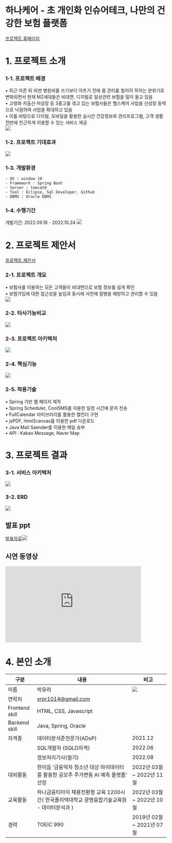 # 하나케어 - 초 개인화 인슈어테크, 나만의 건강한 보험 플랫폼

[프로젝트 홈페이지](https://koposoftware.github.io/2022_5_yrpark/)

# 1. 프로젝트 소개
### 1-1. 프로젝트 배경
• 최근 아픈 뒤 비싼 병원비를 쓰기보다 아프기 전에 몸 관리를 철저히 하자는 분위기로 변화되면서 현재 MZ세대들은 비대면, 디지털로 일상관련 보험을 많이 들고 있음<br>
• 고령화·저출산·저성장 등 3중고를 겪고 있는 보험사들은 헬스케어 사업을 신성장 동력으로 낙점하여 사업을 확대하고 있음<br>
• 이를 바탕으로 디지털, 모바일을 활용한 실시간 건강정보와 관리프로그램, 고객 생활 전반에 친근하게 이용할 수 있는 서비스 제공<br>
<img src="img/back.png"/>

### 1-2. 프로젝트 기대효과
<img src="img/expect.png"/>

### 1-3. 개발환경
```
- OS : window 10
- Framework : Spring Boot
- Server : tomcat9
- Tool : Eclipse, Sql Developer, Github
- DBMS : Oracle DBMS
```

### 1-4. 수행기간
개발기간: 2022.09.16 - 2022.10.24
<img src="img/period.png"/>


# 2. 프로젝트 제안서

[프로젝트 제안서](/proposal.pdf)<br>
### 2-1. 프로젝트 개요
• 보험사를 이용하는 모든 고객들이 비대면으로 보험 정보를 쉽게 확인<br>
• 보험가입에 대한 접근성을 높임과 동시에 사전에 질병을 예방하고 관리할 수 있음<br>
<img src="img/project_info.png"/>

### 2-2. 타사기능비교
<img src="img/compare.png"/>

### 2-3. 프로젝트 아키텍처
<img src="img/architecture.png"/>

### 2-4. 핵심기능
<img src="img/core function.png"/>

### 2-5. 적용기술
• Spring 기반 웹 페이지 제작<br>
• Spring Scheduler, CoolSMS를 이용한 일정 시간에 문자 전송<br>
• FullCalendar 라이브러리를 활용한 캘린더 구현<br>
• jsPDF, html2canvas를 이용한 pdf 다운로드<br>
• Java Mail Saender를 이용한 메일 송부<br>
• API : Kakao Message, Naver Map <br>

# 3. 프로젝트 결과
### 3-1. 서비스 아키텍처
<img src="img/service.png"/>

### 3-2. ERD

   <img src="img/erd.JPG"/><br>
## 발표 ppt 

[발표자료<img src="img/hanacare_main.png"/>](/project.pptx)<br>
## 시연 동영상 

  <iframe width="424" height="238" src="https://www.youtube.com/embed/reOGfxYJre0" title="YouTube video player" frameborder="0" allow="accelerometer; autoplay; clipboard-write; encrypted-media; gyroscope; picture-in-picture" allowfullscreen></iframe>

# 4. 본인 소개
|구분|내용|비고|
|------|---|---|
|이름|박유라|<img src="img/yrpic2.jpg"/>|
|연락처|yrpr1014@gmail.com||
|Frontend skill|HTML, CSS, Javascript||
|Backend skill|Java, Spring, Oracle||
|자격증| 데이터분석준전문가(ADsP) | 2021.12 |
|| SQL개발자 (SQLD자격) | 2022.06 |
|| 정보처리기사(필기) | 2022.08 |
|대외활동|한이음 ‘금융약자 청소년 대상 마이데이터를 활용한 공모주 주가변동 AI 예측 플랫폼’ 선정|2022년 03월 ~ 2022년 11월|
|교육활동|하나금융티아이 채용전환형 교육 1200시간( 한국폴리텍대학교 광명융합기술교육원 - 데이터분석과 )|2022년 03월 ~ 2022년 10월|
|경력| TOEIC 990 | 2019년 02월 ~ 2021년 07월 |
